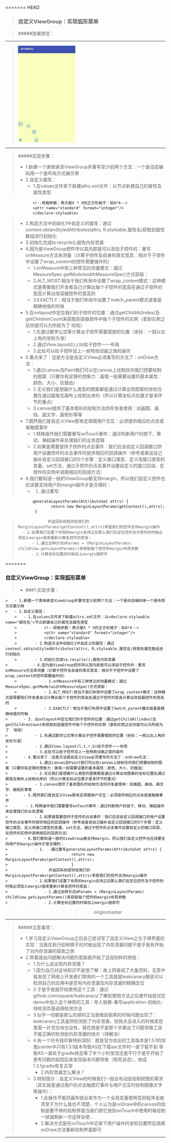 <<<<<<< HEAD
>### 自定义ViewGroup：实现弧形菜单

>#####效果预览：
***
> ![预览图片](https://github.com/JqyModi/ArcMenu/blob/master/S70511-10280879.jpg) 
***
> #####实现步骤：
> - 1.新建一个类继承至ViewGroup并重写至少前两个方法：一个是动态编码用一个是布局方式展示用
> - 2.自定义属性：
>	- 1.在values文件夹下新建attrs.xml文件：以<declare-styleable name="属性名">节点新建自己的属性及属性类型
```
			<!--规格参数：表示是X * X的正方形格子：如4*4-->
			<attr name="standard" format="integer"/>
			</declare-styleable>
 ```
>	- 2.构造方法中初始化1中自定义的属性：通过context.obtainStyledAttributes(attrs, R.styleable.属性名)获取到属性数组进行初始化
>	- 3.初始化完成ta.recycle();避免内存泄漏
>	- 4.因为是ViewGroup控件所以其内部是可以添加子控件的：重写onMeasure方法来测量（计算子控件及自身的真实宽高：相对于子控件中设置了wrap_content的控件需要操作的）
>		- 1.onMeasure中有三种常见的测量模式：通过MeasureSpec.getMode(widthMeasureSpec)方式获取：
>		- 2.ALT_MOST:相当于我们布局中设置了wrap_content模式：这种模式是需要我们开发者自己计算出每个子控件的宽高在通过子控件的宽高计算出改容器控件的宽高的
>		- 3.EXACTLY：相当于我们布局中设置了match_parent模式或者是精确地值的时候
>	- 5.在onlayout中定位我们的子控件的位置：通过getChildAt(index)及getChildrenCount来获取到容器控件中每个子控件的实例（拿到实例之后你就可以为所欲为了  哈哈）
>		- 1.先通过数学公式等计算出子控件需要摆放的位置（坐标：一般以左上角的坐标为准）
>		- 2.通过View.layout(l,t,r,b)给子控件一一布局
>		- 3.此处可以给子控件加上一些特效动画之类的操作
>	- 6.重点来了：这是方法是自定义View必须重写的方法了：onDraw方法：
>		- 1.通过canvas及Paint我们可以在canvas上绘制任何我们想要绘制的图案（只要你有足够的想象力：画笔一般需要设置的基本属性：颜色、大小、抗锯齿）
>		- 2.无论我们是想画什么类型的图案都是通过计算出改图案的坐标位置在通过画笔在画布上绘制出来的（所以计算坐标点位置才是本环节的重点）
>		- 3.canvas提供了基本图形的绘制方法供开发者使用：如画圆、画线、画文字、画矩形等等
>	- 7.既然我们是自定义View那肯定得跟用户交互：必须提供相应的点击或者触摸事件
>		- 1.特殊操作我们需要重写onTouch事件：通过判断用户的按下、移动、弹起操作来处理我们的业务逻辑
>		- 2.如果是需要提供子控件的点击事件：我们应该自定义回调接口供用户设置控件的点击事件时提供相应的回调操作（参考或者说自己脑补自定义回调接口的5个步骤：定义接口类型、定义改接口类型的变量、set方法、通过子控件的点击事件设置自定义的接口回调、在控件的实例中调用相应的回调方法）
>	- 8.我们都知道一般的ViewGroup都支持margin，所以我们自定义控件也应该要支持用户的margin操作才是合理的：
>		- 1.	通过重写:
```
			generateLayoutParams(AttributeSet attrs) {
					return new MarginLayoutParams(getContext(),attrs);
			 }
```
>                  并返回系统提供给我们的MarginLayoutParams(getContext(),attrs)来是我们的控件支持margin操作
>		- 2.如果我们设置了布局的margin支持之后那么我们在定位控件及子控件的时候必须加入margin值来重新计算各控件的宽高：
>			- 1.通过这种方式mParams = (MarginLayoutParams) childView.getLayoutParams()来获取每个控件的margin布局参数
>			- 2.计算坐标位置的时候加上margin值即可
=======
### 自定义ViewGroup：实现弧形菜单
> - ###1.实现步骤：
```
> 	- 1.新建一个类继承至ViewGroup并重写至少前两个方法：一个是动态编码用一个是布局方式展示用
> 	- 2.自定义属性：
	>	- 1.在values文件夹下新建attrs.xml文件：以<declare-styleable name="属性名">节点新建自己的属性及属性类型
	>            <!--规格参数：表示是X * X的正方形格子：如4*4-->
	>            <attr name="standard" format="integer"/>
	>            </declare-styleable>
	>        - 2.构造方法中初始化1中自定义的属性：通过context.obtainStyledAttributes(attrs, R.styleable.属性名)获取到属性数组进行初始化
	>        - 3.初始化完成ta.recycle();避免内存泄漏
>        	- 4.因为是ViewGroup控件所以其内部是可以添加子控件的：重写onMeasure方法来测量（计算子控件及自身的真实宽高：相对于子控件中设置了wrap_content的控件需要操作的）
	>            - 1.onMeasure中有三种常见的测量模式：通过MeasureSpec.getMode(widthMeasureSpec)方式获取：
	>            - 2.ALT_MOST:相当于我们布局中设置了wrap_content模式：这种模式是需要我们开发者自己计算出每个子控件的宽高在通过子控件的宽高计算出改容器控件的宽高的
	>            - 3.EXACTLY：相当于我们布局中设置了match_parent模式或者是精确地值的时候
>       - 3..在onlayout中定位我们的子控件的位置：通过getChildAt(index)及getChildrenCount来获取到容器控件中每个子控件的实例（拿到实例之后你就可以为所欲为了  哈哈）
>            - 1.先通过数学公式等计算出子控件需要摆放的位置（坐标：一般以左上角的坐标为准）
>            - 2.通过View.layout(l,t,r,b)给子控件一一布局
>            - 3.此处可以给子控件加上一些特效动画之类的操作
>       - 4.重点来了：这是方法是自定义View必须重写的方法了：onDraw方法：
>            - 1.通过canvas及Paint我们可以在canvas上绘制任何我们想要绘制的图案（只要你有足够的想象力：画笔一般需要设置的基本属性：颜色、大小、抗锯齿）
>            - 2.无论我们是想画什么类型的图案都是通过计算出改图案的坐标位置在通过画笔在画布上绘制出来的（所以计算坐标点位置才是本环节的重点）
>            - 3.canvas提供了基本图形的绘制方法供开发者使用：如画圆、画线、画文字、画矩形等等
>       - 5.既然我们是自定义View那肯定得跟用户交互：必须提供相应的点击或者触摸事件
>	     - 1.特殊操作我们需要重写onTouch事件：通过判断用户的按下、移动、弹起操作来处理我们的业务逻辑
>            - 2.如果是需要提供子控件的点击事件：我们应该自定义回调接口供用户设置控件的点击事件时提供相应的回调操作（参考或者说自己脑补自定义回调接口的5个步骤：定义接口类型、定义改接口类型的变量、set方法、通过子控件的点击事件设置自定义的接口回调、在控件的实例中调用相应的回调方法）
>       - 6.我们都知道一般的ViewGroup都支持margin，所以我们自定义控件也应该要支持用户的margin操作才是合理的：
>            - 1.	通过重写generateLayoutParams(AttributeSet attrs) {
>                            return new MarginLayoutParams(getContext(),attrs);
>                            }
>                  并返回系统提供给我们的MarginLayoutParams(getContext(),attrs)来是我们的控件支持margin操作
>            - 2.如果我们设置了布局的margin支持之后那么我们在定位控件及子控件的时候必须加入margin值来重新计算各控件的宽高：
>                - 1.通过这种方式mParams = (MarginLayoutParams) childView.getLayoutParams()来获取每个控件的margin布局参数
>                - 2.计算坐标位置的时候加上margin值即可
```
>>>>>>> origin/master
***
>#####注意事项：
>	- 1.学习自定义ViewGroup之后自己尝试写了自定义View之五子棋界面的实现：当我在执行绘制棋子的时候出现了内存泄漏问题于是乎我有开始了对内存泄漏的探索之旅
>	- 2.带着提出问题解决问题的思路我开始了这段别样的旅程：
>		- 1.为什么会出现内存泄漏？
>		- 1.因为自己对这块知识不是很了解：故上网查阅了大量资料，无意中我发现了网络上开发者们常用的一个工具就是leakcanary据说可以检测自己的应用中是否有内存泄漏及内存泄漏的精确定位
>		- 2.于是乎我就开始使用这个工具：通过github.com/square/leakcanary/了解到使用方法之后便开始尝试在demo中加入这个神奇的工具：导入依赖-重写application-初始化-待检测页面调用检测方法
>		- 3.似乎一切都是那么的顺利正当我暗自偷笑的时候问题出现了：leakcanary工具虽然检测到了内存泄漏，但我点击进入的时候发现里面一片空白啥也没有，我在想是不是那个步骤出了问题导致工具不能正确的检测到内存泄漏的地方（待解决）
>		- 4.有一个坑令我印象特别深刻：就是官方给出的工具版本是1.5.1的但是jcenter中只有1.3.1版本导致AS在下载aar文件时一直下载不到 导致AS一直处于gradle状态等了半个小时发现还是不行于是乎开始了思考问题的起因后来发现版本问题导致（假死状态），改成1.3.1gradle恢复正常
>			- 2.内存泄漏怎么解决？
>		- 3.特别提示：自定义View的时候我们一般会有动态绘制视图的需求（其实就是通过用户的点击触摸灯事件与用户交互时绘制图像文字等操作）：
>			- 1.此操作不能将画布提出来作为一个全局变量使用否则程序会崩溃至于为什么我也不清楚，个人认为是onDraw中的canvas的绘制是要不停的绘制界面当我们把它放到onTouch中使用时每绘制一帧就刷新一次这样会使...
>			- 2.解决方式是在onTouch中记录下用户操作的坐标位置然后调用onDraw方法重新绘制界面即可
>
***
